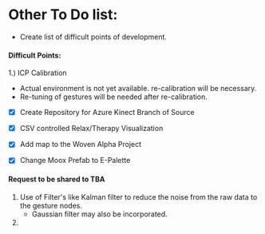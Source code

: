 # Other To Do list:

- Create list of difficult points of development.

#### Difficult Points:

1.) ICP Calibration

- Actual environment is not yet available. re-calibration will be necessary.
- Re-tuning of gestures will be needed after re-calibration.





- [x] Create Repository for Azure Kinect Branch of Source
- [x] CSV controlled Relax/Therapy Visualization
- [x] Add map to the Woven Alpha Project
- [x] Change Moox Prefab to E-Palette







#### Request to be shared to TBA

1. Use of Filter's like Kalman filter to reduce the noise from the raw data to the gesture nodes.
   - Gaussian filter may also be incorporated.
2. 
